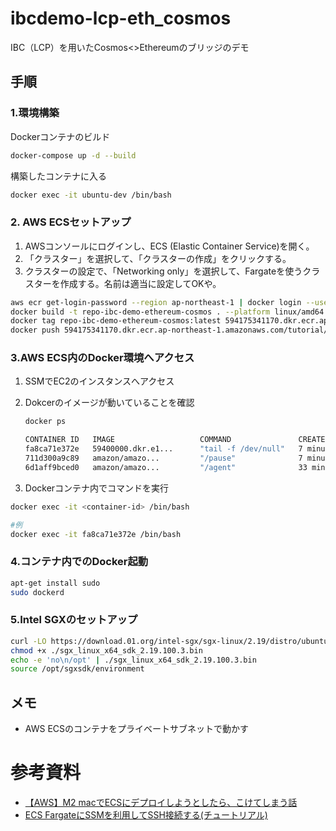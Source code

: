 # ibcdemo-lcp-eth_cosmos

IBC（LCP）を用いたCosmos&lt;>Ethereumのブリッジのデモ

## 手順

### 1.環境構築

Dockerコンテナのビルド

```bash
docker-compose up -d --build
```

構築したコンテナに入る

```bash
docker exec -it ubuntu-dev /bin/bash
```

### 2. AWS ECSセットアップ

1. AWSコンソールにログインし、ECS (Elastic Container Service)を開く。
2. 「クラスター」を選択して、「クラスターの作成」をクリックする。
3. クラスターの設定で、「Networking only」を選択して、Fargateを使うクラスターを作成する。名前は適当に設定してOKや。

```bash
aws ecr get-login-password --region ap-northeast-1 | docker login --username AWS --password-stdin 594175341170.dkr.ecr.ap-northeast-1.amazonaws.com
docker build -t repo-ibc-demo-ethereum-cosmos . --platform linux/amd64
docker tag repo-ibc-demo-ethereum-cosmos:latest 594175341170.dkr.ecr.ap-northeast-1.amazonaws.com/repo-ibc-demo-ethereum-cosmos:latest
docker push 594175341170.dkr.ecr.ap-northeast-1.amazonaws.com/tutorial/ibc-demo-eth-cosmos:latest
```

### 3.AWS ECS内のDocker環境へアクセス

1. SSMでEC2のインスタンスへアクセス

2. Dokcerのイメージが動いていることを確認

    ```bash
    docker ps

    CONTAINER ID   IMAGE                   COMMAND               CREATED          STATUS          PORTS     NAMES
    fa8ca71e372e   59400000.dkr.e1...      "tail -f /dev/null"   7 minutes ago    Up 7 minutes              ecs-BackendResourceSt...
    711d300a9c89   amazon/amazo...         "/pause"              7 minutes ago    Up 7 minutes              ecs-BackendResourceSt...
    6d1aff9bced0   amazon/amazo...         "/agent"              33 minutes ago   Up 33 minutes             ecs-agent
    ```

3. Dockerコンテナ内でコマンドを実行

```bash
docker exec -it <container-id> /bin/bash

#例
docker exec -it fa8ca71e372e /bin/bash
```

### 4.コンテナ内でのDocker起動

```bash
apt-get install sudo
sudo dockerd
```

### 5.Intel SGXのセットアップ

```bash
curl -LO https://download.01.org/intel-sgx/sgx-linux/2.19/distro/ubuntu22.04-server/sgx_linux_x64_sdk_2.19.100.3.bin
chmod +x ./sgx_linux_x64_sdk_2.19.100.3.bin
echo -e 'no\n/opt' | ./sgx_linux_x64_sdk_2.19.100.3.bin
source /opt/sgxsdk/environment
```

## メモ

* AWS ECSのコンテナをプライベートサブネットで動かす

# 参考資料

* [【AWS】M2 macでECSにデプロイしようとしたら、こけてしまう話](https://note.com/ryuone/n/nfae3cc204880)
* [ECS FargateにSSMを利用してSSH接続する(チュートリアル)](https://qiita.com/koji0705/items/005ea6d7c21ddd24ebb3)